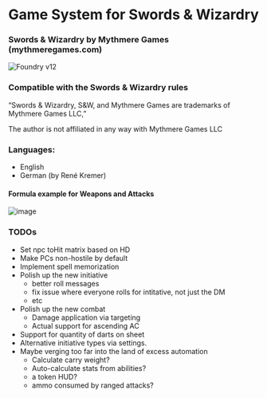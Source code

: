 # Game System for Swords & Wizardry 
### Swords & Wizardry by Mythmere Games (mythmeregames.com)
![Foundry v12](https://img.shields.io/badge/foundry-v12-green)

### Compatible with the Swords & Wizardry rules

“Swords & Wizardry, S&W, and Mythmere Games are trademarks of Mythmere Games LLC,”

The author is not affiliated in any way with Mythmere Games LLC

### Languages: 

 - English
 - German (by René Kremer)

#### Formula example for Weapons and Attacks
![image](https://github.com/tomski80/swords-wizardry/assets/26262858/a6f5727b-ae8c-4ce8-8039-d2f9d2e46eae)

### TODOs

- Set npc toHit matrix based on HD
- Make PCs non-hostile by default
- Implement spell memorization
- Polish up the new initiative
  - better roll messages
  - fix issue where everyone rolls for intitative, not just the DM
  - etc
- Polish up the new combat
  - Damage application via targeting
  - Actual support for ascending AC
- Support for quantity of darts on sheet
- Alternative initiative types via settings.
- Maybe verging too far into the land of excess automation
  - Calculate carry weight?
  - Auto-calculate stats from abilities?
  - a token HUD?
  - ammo consumed by ranged attacks?
